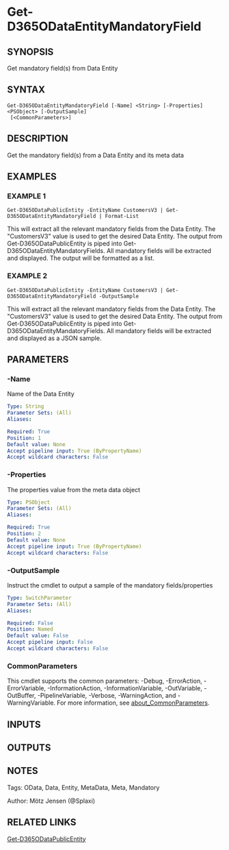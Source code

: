 ﻿---
external help file: d365fo.integrations-help.xml
Module Name: d365fo.integrations
online version:
schema: 2.0.0
---

# Get-D365ODataEntityMandatoryField

## SYNOPSIS
Get mandatory field(s) from Data Entity

## SYNTAX

```
Get-D365ODataEntityMandatoryField [-Name] <String> [-Properties] <PSObject> [-OutputSample]
 [<CommonParameters>]
```

## DESCRIPTION
Get the mandatory field(s) from a Data Entity and its meta data

## EXAMPLES

### EXAMPLE 1
```
Get-D365ODataPublicEntity -EntityName CustomersV3 | Get-D365ODataEntityMandatoryField | Format-List
```

This will extract all the relevant mandatory fields from the Data Entity.
The "CustomersV3" value is used to get the desired Data Entity.
The output from Get-D365ODataPublicEntity is piped into Get-D365ODataEntityMandatoryFields.
All mandatory fields will be extracted and displayed.
The output will be formatted as a list.

### EXAMPLE 2
```
Get-D365ODataPublicEntity -EntityName CustomersV3 | Get-D365ODataEntityMandatoryField -OutputSample
```

This will extract all the relevant mandatory fields from the Data Entity.
The "CustomersV3" value is used to get the desired Data Entity.
The output from Get-D365ODataPublicEntity is piped into Get-D365ODataEntityMandatoryFields.
All mandatory fields will be extracted and displayed as a JSON sample.

## PARAMETERS

### -Name
Name of the Data Entity

```yaml
Type: String
Parameter Sets: (All)
Aliases:

Required: True
Position: 1
Default value: None
Accept pipeline input: True (ByPropertyName)
Accept wildcard characters: False
```

### -Properties
The properties value from the meta data object

```yaml
Type: PSObject
Parameter Sets: (All)
Aliases:

Required: True
Position: 2
Default value: None
Accept pipeline input: True (ByPropertyName)
Accept wildcard characters: False
```

### -OutputSample
Instruct the cmdlet to output a sample of the mandatory fields/properties

```yaml
Type: SwitchParameter
Parameter Sets: (All)
Aliases:

Required: False
Position: Named
Default value: False
Accept pipeline input: False
Accept wildcard characters: False
```

### CommonParameters
This cmdlet supports the common parameters: -Debug, -ErrorAction, -ErrorVariable, -InformationAction, -InformationVariable, -OutVariable, -OutBuffer, -PipelineVariable, -Verbose, -WarningAction, and -WarningVariable. For more information, see [about_CommonParameters](http://go.microsoft.com/fwlink/?LinkID=113216).

## INPUTS

## OUTPUTS

## NOTES
Tags: OData, Data, Entity, MetaData, Meta, Mandatory

Author: Mötz Jensen (@Splaxi)

## RELATED LINKS

[Get-D365ODataPublicEntity]()

